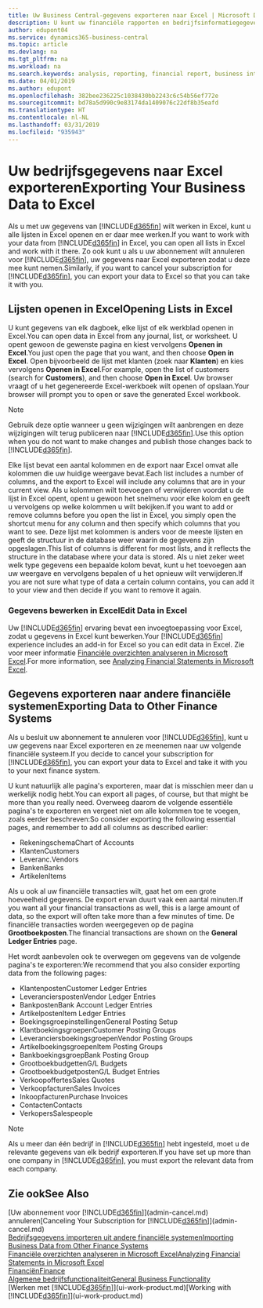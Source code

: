 ```yaml
---
title: Uw Business Central-gegevens exporteren naar Excel | Microsoft Docs
description: U kunt uw financiële rapporten en bedrijfsinformatiegegevens uit Business Central exporteren naar Excel of uw gegevens in Excel openen.
author: edupont04
ms.service: dynamics365-business-central
ms.topic: article
ms.devlang: na
ms.tgt_pltfrm: na
ms.workload: na
ms.search.keywords: analysis, reporting, financial report, business intelligence, BI, Excel
ms.date: 04/01/2019
ms.author: edupont
ms.openlocfilehash: 382bee236225c1038430bb2243c6c54b56ef772e
ms.sourcegitcommit: bd78a5d990c9e83174da1409076c22df8b35eafd
ms.translationtype: HT
ms.contentlocale: nl-NL
ms.lasthandoff: 03/31/2019
ms.locfileid: "935943"
---
```

# <a name="exporting-your-business-data-to-excel"></a><span data-ttu-id="3e49f-103">Uw bedrijfsgegevens naar Excel exporteren</span><span class="sxs-lookup"><span data-stu-id="3e49f-103">Exporting Your Business Data to Excel</span></span>
<span data-ttu-id="3e49f-104">Als u met uw gegevens van [!INCLUDE[d365fin](includes/d365fin_md.md)] wilt werken in Excel, kunt u alle lijsten in Excel openen en er daar mee werken.</span><span class="sxs-lookup"><span data-stu-id="3e49f-104">If you want to work with your data from [!INCLUDE[d365fin](includes/d365fin_md.md)] in Excel, you can open all lists in Excel and work with it there.</span></span> <span data-ttu-id="3e49f-105">Zo ook kunt u als u uw abonnement wilt annuleren voor [!INCLUDE[d365fin](includes/d365fin_md.md)], uw gegevens naar Excel exporteren zodat u deze mee kunt nemen.</span><span class="sxs-lookup"><span data-stu-id="3e49f-105">Similarly, if you want to cancel your subscription for [!INCLUDE[d365fin](includes/d365fin_md.md)], you can export your data to Excel so that you can take it with you.</span></span>

## <a name="opening-lists-in-excel"></a><span data-ttu-id="3e49f-106">Lijsten openen in Excel</span><span class="sxs-lookup"><span data-stu-id="3e49f-106">Opening Lists in Excel</span></span>
<span data-ttu-id="3e49f-107">U kunt gegevens van elk dagboek, elke lijst of elk werkblad openen in Excel.</span><span class="sxs-lookup"><span data-stu-id="3e49f-107">You can open data in Excel from any journal, list, or worksheet.</span></span> <span data-ttu-id="3e49f-108">U opent gewoon de gewenste pagina en kiest vervolgens **Openen in Excel**.</span><span class="sxs-lookup"><span data-stu-id="3e49f-108">You just open the page that you want, and then choose **Open in Excel**.</span></span> <span data-ttu-id="3e49f-109">Open bijvoorbeeld de lijst met klanten (zoek naar **Klanten**) en kies vervolgens **Openen in Excel**.</span><span class="sxs-lookup"><span data-stu-id="3e49f-109">For example, open the list of customers (search for **Customers**), and then choose **Open in Excel**.</span></span> <span data-ttu-id="3e49f-110">Uw browser vraagt of u het gegenereerde Excel-werkboek wilt openen of opslaan.</span><span class="sxs-lookup"><span data-stu-id="3e49f-110">Your browser will prompt you to open or save the generated Excel workbook.</span></span>  

> [!NOTE]
> <span data-ttu-id="3e49f-111">Gebruik deze optie wanneer u geen wijzigingen wilt aanbrengen en deze wijzigingen wilt terug publiceren naar [!INCLUDE[d365fin](includes/d365fin_md.md)].</span><span class="sxs-lookup"><span data-stu-id="3e49f-111">Use this option when you do not want to make changes and publish those changes back to [!INCLUDE[d365fin](includes/d365fin_md.md)].</span></span>  

<span data-ttu-id="3e49f-112">Elke lijst bevat een aantal kolommen en de export naar Excel omvat alle kolommen die uw huidige weergave bevat.</span><span class="sxs-lookup"><span data-stu-id="3e49f-112">Each list includes a number of columns, and the export to Excel will include any columns that are in your current view.</span></span> <span data-ttu-id="3e49f-113">Als u kolommen wilt toevoegen of verwijderen voordat u de lijst in Excel opent, opent u gewoon het snelmenu voor elke kolom en geeft u vervolgens op welke kolommen u wilt bekijken.</span><span class="sxs-lookup"><span data-stu-id="3e49f-113">If you want to add or remove columns before you open the list in Excel, you simply open the shortcut menu for any column and then specify which columns that you want to see.</span></span> <span data-ttu-id="3e49f-114">Deze lijst met kolommen is anders voor de meeste lijsten en geeft de structuur in de database weer waarin de gegevens zijn opgeslagen.</span><span class="sxs-lookup"><span data-stu-id="3e49f-114">This list of columns is different for most lists, and it reflects the structure in the database where your data is stored.</span></span> <span data-ttu-id="3e49f-115">Als u niet zeker weet welk type gegevens een bepaalde kolom bevat, kunt u het toevoegen aan uw weergave en vervolgens bepalen of u het opnieuw wilt verwijderen.</span><span class="sxs-lookup"><span data-stu-id="3e49f-115">If you are not sure what type of data a certain column contains, you can add it to your view and then decide if you want to remove it again.</span></span>  

### <a name="edit-data-in-excel"></a><span data-ttu-id="3e49f-116">Gegevens bewerken in Excel</span><span class="sxs-lookup"><span data-stu-id="3e49f-116">Edit Data in Excel</span></span>
<span data-ttu-id="3e49f-117">Uw [!INCLUDE[d365fin](includes/d365fin_md.md)] ervaring bevat een invoegtoepassing voor Excel, zodat u gegevens in Excel kunt bewerken.</span><span class="sxs-lookup"><span data-stu-id="3e49f-117">Your [!INCLUDE[d365fin](includes/d365fin_md.md)] experience includes an add-in for Excel so you can edit data in Excel.</span></span> <span data-ttu-id="3e49f-118">Zie voor meer informatie [Financiële overzichten analyseren in Microsoft Excel](finance-analyze-excel.md).</span><span class="sxs-lookup"><span data-stu-id="3e49f-118">For more information, see [Analyzing Financial Statements in Microsoft Excel](finance-analyze-excel.md).</span></span>  

## <a name="exporting-data-to-other-finance-systems"></a><span data-ttu-id="3e49f-119">Gegevens exporteren naar andere financiële systemen</span><span class="sxs-lookup"><span data-stu-id="3e49f-119">Exporting Data to Other Finance Systems</span></span>
<span data-ttu-id="3e49f-120">Als u besluit uw abonnement te annuleren voor [!INCLUDE[d365fin](includes/d365fin_md.md)], kunt u uw gegevens naar Excel exporteren en ze meenemen naar uw volgende financiële systeem.</span><span class="sxs-lookup"><span data-stu-id="3e49f-120">If you decide to cancel your subscription for [!INCLUDE[d365fin](includes/d365fin_md.md)], you can export your data to Excel and take it with you to your next finance system.</span></span>  

<span data-ttu-id="3e49f-121">U kunt natuurlijk alle pagina's exporteren, maar dat is misschien meer dan u werkelijk nodig hebt.</span><span class="sxs-lookup"><span data-stu-id="3e49f-121">You can export all pages, of course, but that might be more than you really need.</span></span> <span data-ttu-id="3e49f-122">Overweeg daarom de volgende essentiële pagina's te exporteren en vergeet niet om alle kolommen toe te voegen, zoals eerder beschreven:</span><span class="sxs-lookup"><span data-stu-id="3e49f-122">So consider exporting the following essential pages, and remember to add all columns as described earlier:</span></span>  

* <span data-ttu-id="3e49f-123">Rekeningschema</span><span class="sxs-lookup"><span data-stu-id="3e49f-123">Chart of Accounts</span></span>  
* <span data-ttu-id="3e49f-124">Klanten</span><span class="sxs-lookup"><span data-stu-id="3e49f-124">Customers</span></span>  
* <span data-ttu-id="3e49f-125">Leveranc.</span><span class="sxs-lookup"><span data-stu-id="3e49f-125">Vendors</span></span>  
* <span data-ttu-id="3e49f-126">Banken</span><span class="sxs-lookup"><span data-stu-id="3e49f-126">Banks</span></span>  
* <span data-ttu-id="3e49f-127">Artikelen</span><span class="sxs-lookup"><span data-stu-id="3e49f-127">Items</span></span>  

<span data-ttu-id="3e49f-128">Als u ook al uw financiële transacties wilt, gaat het om een grote hoeveelheid gegevens. De export ervan duurt vaak een aantal minuten.</span><span class="sxs-lookup"><span data-stu-id="3e49f-128">If you want all your financial transactions as well, this is a large amount of data, so the export will often take more than a few minutes of time.</span></span> <span data-ttu-id="3e49f-129">De financiële transacties worden weergegeven op de pagina **Grootboekposten**.</span><span class="sxs-lookup"><span data-stu-id="3e49f-129">The financial transactions are shown on the **General Ledger Entries** page.</span></span>  

<span data-ttu-id="3e49f-130">Het wordt aanbevolen ook te overwegen om gegevens van de volgende pagina's te exporteren:</span><span class="sxs-lookup"><span data-stu-id="3e49f-130">We recommend that you also consider exporting data from the following pages:</span></span>  

* <span data-ttu-id="3e49f-131">Klantenposten</span><span class="sxs-lookup"><span data-stu-id="3e49f-131">Customer Ledger Entries</span></span>  
* <span data-ttu-id="3e49f-132">Leveranciersposten</span><span class="sxs-lookup"><span data-stu-id="3e49f-132">Vendor Ledger Entries</span></span>  
* <span data-ttu-id="3e49f-133">Bankposten</span><span class="sxs-lookup"><span data-stu-id="3e49f-133">Bank Account Ledger Entries</span></span>  
* <span data-ttu-id="3e49f-134">Artikelposten</span><span class="sxs-lookup"><span data-stu-id="3e49f-134">Item Ledger Entries</span></span>  
* <span data-ttu-id="3e49f-135">Boekingsgroepinstellingen</span><span class="sxs-lookup"><span data-stu-id="3e49f-135">General Posting Setup</span></span>  
* <span data-ttu-id="3e49f-136">Klantboekingsgroepen</span><span class="sxs-lookup"><span data-stu-id="3e49f-136">Customer Posting Groups</span></span>  
* <span data-ttu-id="3e49f-137">Leveranciersboekingsgroepen</span><span class="sxs-lookup"><span data-stu-id="3e49f-137">Vendor Posting Groups</span></span>  
* <span data-ttu-id="3e49f-138">Artikelboekingsgroepen</span><span class="sxs-lookup"><span data-stu-id="3e49f-138">Item Posting Groups</span></span>  
* <span data-ttu-id="3e49f-139">Bankboekingsgroep</span><span class="sxs-lookup"><span data-stu-id="3e49f-139">Bank Posting Group</span></span>  
* <span data-ttu-id="3e49f-140">Grootboekbudgetten</span><span class="sxs-lookup"><span data-stu-id="3e49f-140">G/L Budgets</span></span>  
* <span data-ttu-id="3e49f-141">Grootboekbudgetposten</span><span class="sxs-lookup"><span data-stu-id="3e49f-141">G/L Budget Entries</span></span>  
* <span data-ttu-id="3e49f-142">Verkoopoffertes</span><span class="sxs-lookup"><span data-stu-id="3e49f-142">Sales Quotes</span></span>  
* <span data-ttu-id="3e49f-143">Verkoopfacturen</span><span class="sxs-lookup"><span data-stu-id="3e49f-143">Sales Invoices</span></span>  
* <span data-ttu-id="3e49f-144">Inkoopfacturen</span><span class="sxs-lookup"><span data-stu-id="3e49f-144">Purchase Invoices</span></span>  
* <span data-ttu-id="3e49f-145">Contacten</span><span class="sxs-lookup"><span data-stu-id="3e49f-145">Contacts</span></span>  
* <span data-ttu-id="3e49f-146">Verkopers</span><span class="sxs-lookup"><span data-stu-id="3e49f-146">Salespeople</span></span>  

> [!NOTE]  
>   <span data-ttu-id="3e49f-147">Als u meer dan één bedrijf in [!INCLUDE[d365fin](includes/d365fin_md.md)] hebt ingesteld, moet u de relevante gegevens van elk bedrijf exporteren.</span><span class="sxs-lookup"><span data-stu-id="3e49f-147">If you have set up more than one company in [!INCLUDE[d365fin](includes/d365fin_md.md)], you must export the relevant data from each company.</span></span>

## <a name="see-also"></a><span data-ttu-id="3e49f-148">Zie ook</span><span class="sxs-lookup"><span data-stu-id="3e49f-148">See Also</span></span>
<span data-ttu-id="3e49f-149">[Uw abonnement voor [!INCLUDE[d365fin](includes/d365fin_md.md)]](admin-cancel.md) annuleren</span><span class="sxs-lookup"><span data-stu-id="3e49f-149">[Canceling Your Subscription for [!INCLUDE[d365fin](includes/d365fin_md.md)]](admin-cancel.md)</span></span>  
[<span data-ttu-id="3e49f-150">Bedrijfsgegevens importeren uit andere financiële systemen</span><span class="sxs-lookup"><span data-stu-id="3e49f-150">Importing Business Data from Other Finance Systems</span></span>](across-import-data-configuration-packages.md)  
[<span data-ttu-id="3e49f-151">Financiële overzichten analyseren in Microsoft Excel</span><span class="sxs-lookup"><span data-stu-id="3e49f-151">Analyzing Financial Statements in Microsoft Excel</span></span>](finance-analyze-excel.md)  
[<span data-ttu-id="3e49f-152">Financiën</span><span class="sxs-lookup"><span data-stu-id="3e49f-152">Finance</span></span>](finance.md)  
[<span data-ttu-id="3e49f-153">Algemene bedrijfsfunctionaliteit</span><span class="sxs-lookup"><span data-stu-id="3e49f-153">General Business Functionality</span></span>](ui-across-business-areas.md)  
<span data-ttu-id="3e49f-154">[Werken met [!INCLUDE[d365fin](includes/d365fin_md.md)]](ui-work-product.md)</span><span class="sxs-lookup"><span data-stu-id="3e49f-154">[Working with [!INCLUDE[d365fin](includes/d365fin_md.md)]](ui-work-product.md)</span></span>  
